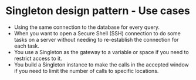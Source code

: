 # Singleton design pattern - Use cases
* Using the same connection to the database for every query.
* When you want to open a Secure Shell (SSH) connection to do some tasks on a server without needing to re-establish the connection for each task.
* You use a Singleton as the gateway to a variable or space if you need to restrict access to it.
* You build a Singleton instance to make the calls in the accepted window if you need to limit the number of calls to specific locations.